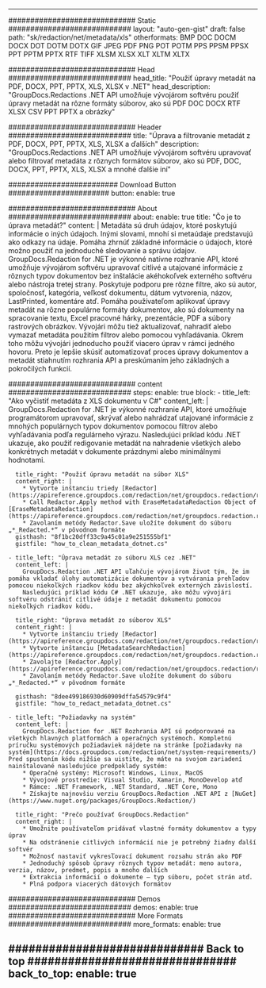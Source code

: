 
---
############################# Static ############################
layout: "auto-gen-gist" 
draft: false
path: "sk/redaction/net/metadata/xls"
otherformats: BMP DOC DOCM DOCX DOT DOTM DOTX GIF JPEG PDF PNG POT POTM PPS PPSM PPSX PPT PPTM PPTX RTF TIFF XLSM XLSX XLT XLTM XLTX  

############################# Head ############################
head_title: "Použiť úpravy metadát na PDF, DOCX, PPT, PPTX, XLS, XLSX v .NET"
head_description: "GroupDocs.Redactions .NET API umožňuje vývojárom softvéru použiť úpravy metadát na rôzne formáty súborov, ako sú PDF DOC DOCX RTF XLSX CSV PPT PPTX a obrázky"

############################# Header ############################
title: "Úprava a filtrovanie metadát z PDF, DOCX, PPT, PPTX, XLS, XLSX a ďalších"
description: "GroupDocs.Redactions .NET API umožňuje vývojárom softvéru upravovať alebo filtrovať metadáta z rôznych formátov súborov, ako sú PDF, DOC, DOCX, PPT, PPTX, XLS, XLSX a mnohé ďalšie iní"

######################### Download Button #######################
button:
    enable: true

############################# About ############################
about:
    enable: true
    title: "Čo je to úprava metadát?"
    content: |
        Metadáta sú druh údajov, ktoré poskytujú informácie o iných údajoch. Inými slovami, mnohí si metaúdaje predstavujú ako odkazy na údaje. Pomáha zhrnúť základné informácie o údajoch, ktoré možno použiť na jednoduché sledovanie a správu údajov. GroupDocs.Redaction for .NET je výkonné natívne rozhranie API, ktoré umožňuje vývojárom softvéru upravovať citlivé a utajované informácie z rôznych typov dokumentov bez inštalácie akéhokoľvek externého softvéru alebo nástroja tretej strany. Poskytuje podporu pre rôzne filtre, ako sú autor, spoločnosť, kategória, veľkosť dokumentu, dátum vytvorenia, názov, LastPrinted, komentáre atď. Pomáha používateľom aplikovať úpravy metadát na rôzne populárne formáty dokumentov, ako sú dokumenty na spracovanie textu, Excel pracovné hárky, prezentácie, PDF a súbory rastrových obrázkov. Vývojári môžu tiež aktualizovať, nahradiť alebo vymazať metadáta použitím filtrov alebo pomocou vyhľadávania. Okrem toho môžu vývojári jednoducho použiť viacero úprav v rámci jedného hovoru. Preto je lepšie skúsiť automatizovať proces úpravy dokumentov a metadát stiahnutím rozhrania API a preskúmaním jeho základných a pokročilých funkcií.

############################# content ############################
steps:
    enable: true
    block:
    - title_left: "Ako vyčistiť metadáta z XLS dokumentu v C#"
      content_left: |
        GroupDocs.Redaction for .NET je výkonné rozhranie API, ktoré umožňuje programátorom upravovať, skrývať alebo nahrádzať utajované informácie z mnohých populárnych typov dokumentov pomocou filtrov alebo vyhľadávania podľa regulárneho výrazu.
        Nasledujúci príklad kódu .NET ukazuje, ako použiť redigovanie metadát na nahradenie všetkých alebo konkrétnych metadát v dokumente prázdnymi alebo minimálnymi hodnotami.

      title_right: "Použiť úpravu metadát na súbor XLS"
      content_right: |
        * Vytvorte inštanciu triedy [Redactor](https://apireference.groupdocs.com/redaction/net/groupdocs.redaction/redactor)
        * Call Redactor.Apply method with EraseMetadataRedaction Object of [EraseMetadataRedaction](https://apireference.groupdocs.com/redaction/net/groupdocs.redaction.redactions/erasemetadataredaction)
        * Zavolaním metódy Redactor.Save uložíte dokument do súboru „*_Redacted.*“ v pôvodnom formáte        
      gisthash: "8f1bc20dff33c9a45c01a9e251555bf1"
      gistfile: "how_to_clean_metadata_dotnet.cs"

    - title_left: "Úprava metadát zo súboru XLS cez .NET"
      content_left: |
        GroupDocs.Redaction .NET API uľahčuje vývojárom život tým, že im pomáha vkladať úlohy automatizácie dokumentov a vytvárania prehľadov pomocou niekoľkých riadkov kódu bez akýchkoľvek externých závislostí.
        Nasledujúci príklad kódu C# .NET ukazuje, ako môžu vývojári softvéru odstrániť citlivé údaje z metadát dokumentu pomocou niekoľkých riadkov kódu.
        
      title_right: "Úprava metadát zo súborov XLS"
      content_right: |
        * Vytvorte inštanciu triedy [Redactor](https://apireference.groupdocs.com/redaction/net/groupdocs.redaction/redactor)
        * Vytvorte inštanciu [MetadataSearchRedaction](https://apireference.groupdocs.com/redaction/net/groupdocs.redaction.redactions/metadatasearchredaction)
        * Zavolajte [Redactor.Apply](https://apireference.groupdocs.com/redaction/net/groupdocs.redaction/redactor/methods/apply/index) 
        * Zavolaním metódy Redactor.Save uložíte dokument do súboru „*_Redacted.*“ v pôvodnom formáte
        
      gisthash: "8dee499186930d60909dffa54579c9f4"
      gistfile: "how_to_redact_metadata_dotnet.cs"

    - title_left: "Požiadavky na systém"
      content_left: |
        GroupDocs.Redaction for .NET Rozhrania API sú podporované na všetkých hlavných platformách a operačných systémoch. Kompletnú príručku systémových požiadaviek nájdete na stránke [požiadavky na systém](https://docs.groupdocs.com/redaction/net/system-requirements/) Pred spustením kódu nižšie sa uistite, že máte na svojom zariadení nainštalované nasledujúce predpoklady systém:
        * Operačné systémy: Microsoft Windows, Linux, MacOS
        * Vývojové prostredie: Visual Studio, Xamarin, MonoDevelop atď
        * Rámce: .NET Framework, .NET Standard, .NET Core, Mono
        * Získajte najnovšiu verziu GroupDocs.Redaction .NET API z [NuGet](https://www.nuget.org/packages/GroupDocs.Redaction/)
        
      title_right: "Prečo používať GroupDocs.Redaction"
      content_right: |
        * Umožnite používateľom pridávať vlastné formáty dokumentov a typy úprav
        * Na odstránenie citlivých informácií nie je potrebný žiadny ďalší softvér
        * Možnosť nastaviť vykresľovací dokument rozsahu strán ako PDF
        * Jednoduchý spôsob úpravy rôznych typov metadát: meno autora, verzia, názov, predmet, popis a mnoho ďalších
        * Extrakcia informácií o dokumente – typ súboru, počet strán atď.
        * Plná podpora viacerých dátových formátov

############################# Demos ############################
demos:
    enable: true
############################# More Formats ############################
more_formats:
    enable: true

############################# Back to top ###############################
back_to_top:
    enable: true
---